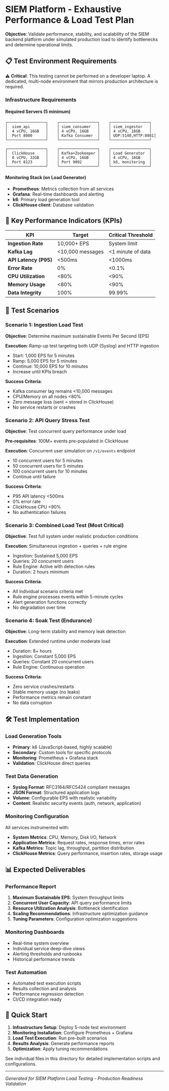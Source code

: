# SIEM Platform - Exhaustive Performance & Load Test Plan

**Objective**: Validate performance, stability, and scalability of the SIEM backend platform under simulated production load to identify bottlenecks and determine operational limits.

## 📋 Test Environment Requirements

⚠️ **Critical**: This testing cannot be performed on a developer laptop. A dedicated, multi-node environment that mirrors production architecture is required.

### Infrastructure Requirements

#### Required Servers (5 minimum)
```
┌─────────────────┐    ┌─────────────────┐    ┌─────────────────┐
│  siem_api       │    │ siem_consumer   │    │ siem_ingestor   │
│  4 vCPU, 16GB   │    │ 4 vCPU, 16GB    │    │ 4 vCPU, 16GB    │
│  Port 8080      │    │ Kafka Consumer  │    │ UDP:5140,HTTP:8081│
└─────────────────┘    └─────────────────┘    └─────────────────┘

┌─────────────────┐    ┌─────────────────┐    ┌─────────────────┐
│  ClickHouse     │    │ Kafka+Zookeeper │    │ Load Generator  │
│  8 vCPU, 32GB   │    │ 4 vCPU, 16GB    │    │ 4 vCPU, 16GB    │
│  Port 8123      │    │ Port 9092       │    │ k6, monitoring  │
└─────────────────┘    └─────────────────┘    └─────────────────┘
```

#### Monitoring Stack (on Load Generator)
- **Prometheus**: Metrics collection from all services
- **Grafana**: Real-time dashboards and alerting
- **k6**: Primary load generation tool
- **ClickHouse client**: Database validation

## 🎯 Key Performance Indicators (KPIs)

| KPI | Target | Critical Threshold |
|-----|--------|-------------------|
| **Ingestion Rate** | 10,000+ EPS | System limit |
| **Kafka Lag** | <10,000 messages | <1 minute of data |
| **API Latency (P95)** | <500ms | <1000ms |
| **Error Rate** | 0% | <0.1% |
| **CPU Utilization** | <80% | <90% |
| **Memory Usage** | <80% | <90% |
| **Data Integrity** | 100% | 99.99% |

## 🧪 Test Scenarios

### Scenario 1: Ingestion Load Test
**Objective**: Determine maximum sustainable Events Per Second (EPS)

**Execution**: Ramp-up test targeting both UDP (Syslog) and HTTP ingestion
- Start: 1,000 EPS for 5 minutes
- Ramp: 5,000 EPS for 5 minutes  
- Continue: 10,000 EPS for 10 minutes
- Increase until KPIs breach

**Success Criteria**:
- Kafka consumer lag remains <10,000 messages
- CPU/Memory on all nodes <80%
- Zero message loss (sent = stored in ClickHouse)
- No service restarts or crashes

### Scenario 2: API Query Stress Test
**Objective**: Test concurrent query performance under load

**Pre-requisites**: 100M+ events pre-populated in ClickHouse

**Execution**: Concurrent user simulation on `/v1/events` endpoint
- 10 concurrent users for 5 minutes
- 50 concurrent users for 5 minutes
- 100 concurrent users for 10 minutes
- Continue until failure

**Success Criteria**:
- P95 API latency <500ms
- 0% error rate
- ClickHouse CPU <90%
- No authentication failures

### Scenario 3: Combined Load Test (Most Critical)
**Objective**: Test full system under realistic production conditions

**Execution**: Simultaneous ingestion + queries + rule engine
- Ingestion: Sustained 5,000 EPS
- Queries: 20 concurrent users
- Rule Engine: Active with detection rules
- Duration: 2 hours minimum

**Success Criteria**:
- All individual scenario criteria met
- Rule engine processes events within 5-minute cycles
- Alert generation functions correctly
- No degradation over time

### Scenario 4: Soak Test (Endurance)
**Objective**: Long-term stability and memory leak detection

**Execution**: Extended runtime under moderate load
- Duration: 8+ hours
- Ingestion: Constant 5,000 EPS
- Queries: Constant 20 concurrent users
- Rule Engine: Continuous operation

**Success Criteria**:
- Zero service crashes/restarts
- Stable memory usage (no leaks)
- Performance metrics remain constant
- No data corruption

## 🛠 Test Implementation

### Load Generation Tools
- **Primary**: k6 (JavaScript-based, highly scalable)
- **Secondary**: Custom tools for specific protocols
- **Monitoring**: Prometheus + Grafana stack
- **Validation**: ClickHouse direct queries

### Test Data Generation
- **Syslog Format**: RFC3164/RFC5424 compliant messages
- **JSON Format**: Structured application logs
- **Volume**: Configurable EPS with realistic variability
- **Content**: Realistic security events (auth, network, application)

### Monitoring Configuration
All services instrumented with:
- **System Metrics**: CPU, Memory, Disk I/O, Network
- **Application Metrics**: Request rates, response times, error rates
- **Kafka Metrics**: Topic lag, throughput, partition distribution
- **ClickHouse Metrics**: Query performance, insertion rates, storage usage

## 📊 Expected Deliverables

### Performance Report
1. **Maximum Sustainable EPS**: System throughput limits
2. **Concurrent User Capacity**: API query performance limits
3. **Resource Utilization Analysis**: Bottleneck identification
4. **Scaling Recommendations**: Infrastructure optimization guidance
5. **Tuning Parameters**: Configuration optimization suggestions

### Monitoring Dashboards
- Real-time system overview
- Individual service deep-dive views
- Alerting thresholds and runbooks
- Historical performance trends

### Test Automation
- Automated test execution scripts
- Results collection and analysis
- Performance regression detection
- CI/CD integration ready

## 🚀 Quick Start

1. **Infrastructure Setup**: Deploy 5-node test environment
2. **Monitoring Installation**: Configure Prometheus + Grafana
3. **Load Test Execution**: Run pre-built scenarios
4. **Results Analysis**: Generate performance reports
5. **Optimization**: Apply tuning recommendations

See individual files in this directory for detailed implementation scripts and configurations.

---
*Generated for SIEM Platform Load Testing - Production Readiness Validation* 